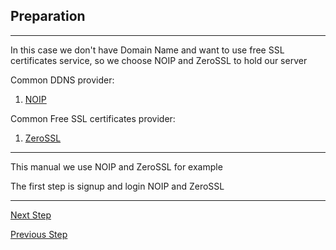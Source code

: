 ## Preparation

---

In this case we don't have Domain Name and want to use free SSL certificates service, 
so we choose NOIP and ZeroSSL to hold our server

Common DDNS provider:

1. <a href="https://www.noip.com/"> NOIP </a>


Common Free SSL certificates provider:

1. <a href="https://zerossl.com/"> ZeroSSL </a>

---

This manual we use NOIP and ZeroSSL for example


The first step is signup and login NOIP and ZeroSSL


---

<a href = "./02.NOIP_configure.md"> Next Step </a><br>

<a href = "./00.Environment.md"> Previous Step </a>